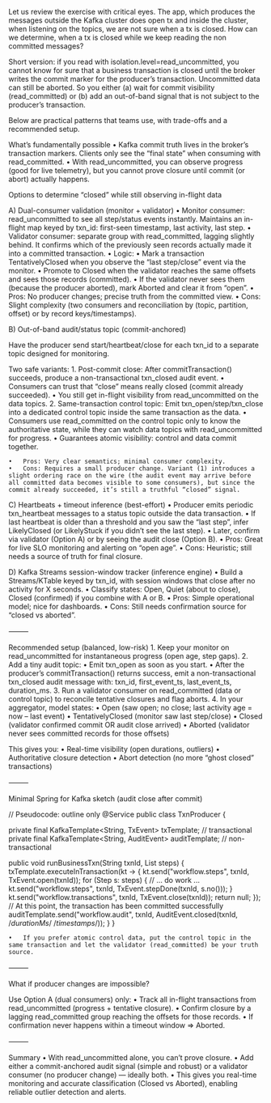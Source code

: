 Let us review the exercise with critical eyes.
The app, which produces the messages outside the Kafka cluster does open tx and inside the cluster, when listening on the topics, we are not sure when a tx is closed. How can we determine, when a tx is closed while we keep reading the non committed messages?


Short version: if you read with isolation.level=read_uncommitted, you cannot know for sure that a business transaction is closed until the broker writes the commit marker for the producer’s transaction. Uncommitted data can still be aborted. So you either (a) wait for commit visibility (read_committed) or (b) add an out-of-band signal that is not subject to the producer’s transaction.

Below are practical patterns that teams use, with trade-offs and a recommended setup.

What’s fundamentally possible
	•	Kafka commit truth lives in the broker’s transaction markers. Clients only see the “final state” when consuming with read_committed.
	•	With read_uncommitted, you can observe progress (good for live telemetry), but you cannot prove closure until commit (or abort) actually happens.

Options to determine “closed” while still observing in-flight data

A) Dual-consumer validation (monitor + validator)
	•	Monitor consumer: read_uncommitted to see all step/status events instantly. Maintains an in-flight map keyed by txn_id: first-seen timestamp, last activity, last step.
	•	Validator consumer: separate group with read_committed, lagging slightly behind. It confirms which of the previously seen records actually made it into a committed transaction.
	•	Logic:
	•	Mark a transaction TentativelyClosed when you observe the “last step/close” event via the monitor.
	•	Promote to Closed when the validator reaches the same offsets and sees those records (committed).
	•	If the validator never sees them (because the producer aborted), mark Aborted and clear it from “open”.
	•	Pros: No producer changes; precise truth from the committed view.
	•	Cons: Slight complexity (two consumers and reconciliation by (topic, partition, offset) or by record keys/timestamps).

B) Out-of-band audit/status topic (commit-anchored)

Have the producer send start/heartbeat/close for each txn_id to a separate topic designed for monitoring.

Two safe variants:
	1.	Post-commit close: After commitTransaction() succeeds, produce a non-transactional txn_closed audit event.
	•	Consumers can trust that “close” means really closed (commit already succeeded).
	•	You still get in-flight visibility from read_uncommitted on the data topics.
	2.	Same-transaction control topic: Emit txn_open/step/txn_close into a dedicated control topic inside the same transaction as the data.
	•	Consumers use read_committed on the control topic only to know the authoritative state, while they can watch data topics with read_uncommitted for progress.
	•	Guarantees atomic visibility: control and data commit together.

	•	Pros: Very clear semantics; minimal consumer complexity.
	•	Cons: Requires a small producer change. Variant (1) introduces a slight ordering race on the wire (the audit event may arrive before all committed data becomes visible to some consumers), but since the commit already succeeded, it’s still a truthful “closed” signal.

C) Heartbeats + timeout inference (best-effort)
	•	Producer emits periodic txn_heartbeat messages to a status topic outside the data transaction.
	•	If last heartbeat is older than a threshold and you saw the “last step”, infer LikelyClosed (or LikelyStuck if you didn’t see the last step).
	•	Later, confirm via validator (Option A) or by seeing the audit close (Option B).
	•	Pros: Great for live SLO monitoring and alerting on “open age”.
	•	Cons: Heuristic; still needs a source of truth for final closure.

D) Kafka Streams session-window tracker (inference engine)
	•	Build a Streams/KTable keyed by txn_id, with session windows that close after no activity for X seconds.
	•	Classify states: Open, Quiet (about to close), Closed (confirmed) if you combine with A or B.
	•	Pros: Simple operational model; nice for dashboards.
	•	Cons: Still needs confirmation source for “closed vs aborted”.

⸻

Recommended setup (balanced, low-risk)
	1.	Keep your monitor on read_uncommitted for instantaneous progress (open age, step gaps).
	2.	Add a tiny audit topic:
	•	Emit txn_open as soon as you start.
	•	After the producer’s commitTransaction() returns success, emit a non-transactional txn_closed audit message with: txn_id, first_event_ts, last_event_ts, duration_ms.
	3.	Run a validator consumer on read_committed (data or control topic) to reconcile tentative closures and flag aborts.
	4.	In your aggregator, model states:
	•	Open (saw open; no close; last activity age = now – last event)
	•	TentativelyClosed (monitor saw last step/close)
	•	Closed (validator confirmed commit OR audit close arrived)
	•	Aborted (validator never sees committed records for those offsets)

This gives you:
	•	Real-time visibility (open durations, outliers)
	•	Authoritative closure detection
	•	Abort detection (no more “ghost closed” transactions)

⸻

Minimal Spring for Kafka sketch (audit close after commit)

// Pseudocode: outline only
@Service
public class TxnProducer {

  private final KafkaTemplate<String, TxEvent> txTemplate;      // transactional
  private final KafkaTemplate<String, AuditEvent> auditTemplate; // non-transactional

  public void runBusinessTxn(String txnId, List<Step> steps) {
    txTemplate.executeInTransaction(kt -> {
      kt.send("workflow.steps", txnId, TxEvent.open(txnId));
      for (Step s: steps) {
        // ... do work ...
        kt.send("workflow.steps", txnId, TxEvent.stepDone(txnId, s.no()));
      }
      kt.send("workflow.transactions", txnId, TxEvent.close(txnId));
      return null;
    });
    // At this point, the transaction has been committed successfully
    auditTemplate.send("workflow.audit",
        txnId,
        AuditEvent.closed(txnId, /*durationMs*/ /*timestamps*/));
  }
}

	•	If you prefer atomic control data, put the control topic in the same transaction and let the validator (read_committed) be your truth source.

⸻

What if producer changes are impossible?

Use Option A (dual consumers) only:
	•	Track all in-flight transactions from read_uncommitted (progress + tentative closure).
	•	Confirm closure by a lagging read_committed group reaching the offsets for those records.
	•	If confirmation never happens within a timeout window ⇒ Aborted.

⸻

Summary
	•	With read_uncommitted alone, you can’t prove closure.
	•	Add either a commit-anchored audit signal (simple and robust) or a validator consumer (no producer change) — ideally both.
	•	This gives you real-time monitoring and accurate classification (Closed vs Aborted), enabling reliable outlier detection and alerts.
